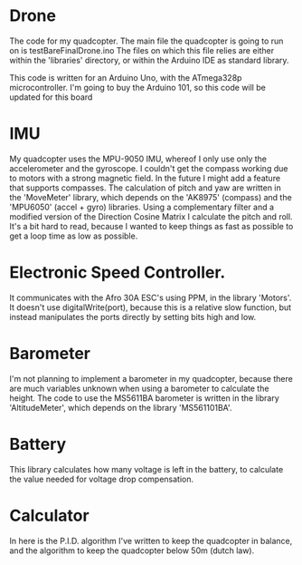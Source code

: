 # Drone
The code for my quadcopter.
The main file the quadcopter is going to run on is testBareFinalDrone.ino
The files on which this file relies are either within the 'libraries' directory, or within the Arduino IDE as standard library.

This code is written for an Arduino Uno, with the ATmega328p microcontroller.
I'm going to buy the Arduino 101, so this code will be updated for this board

# IMU
My quadcopter uses the MPU-9050 IMU, whereof I only use only the accelerometer and the gyroscope. I couldn't get the compass working due to motors with a strong magnetic field. In the future I might add a feature that supports compasses. The calculation of pitch and yaw are written in the 'MoveMeter' library, which depends on the 'AK8975' (compass) and the 'MPU6050' (accel + gyro) libraries. Using a complementary filter and a modified version of the Direction Cosine Matrix I calculate the pitch and roll. It's a bit hard to read, because I wanted to keep things as fast as possible to get a loop time as low as possible.

# Electronic Speed Controller.
It communicates with the Afro 30A ESC's using PPM, in the library 'Motors'. It doesn't use digitalWrite(port), because this is a relative slow function, but instead manipulates the ports directly by setting bits high and low.

# Barometer
I'm not planning to implement a barometer in my quadcopter, because there are much variables unknown when using a barometer to calculate the height. The code to use the MS5611BA barometer is written in the library 'AltitudeMeter', which depends on the library 'MS561101BA'.

# Battery
This library calculates how many voltage is left in the battery, to calculate the value needed for voltage drop compensation.

# Calculator
In here is the P.I.D. algorithm I've written to keep the quadcopter in balance, and the algorithm to keep the quadcopter below 50m (dutch law). 
